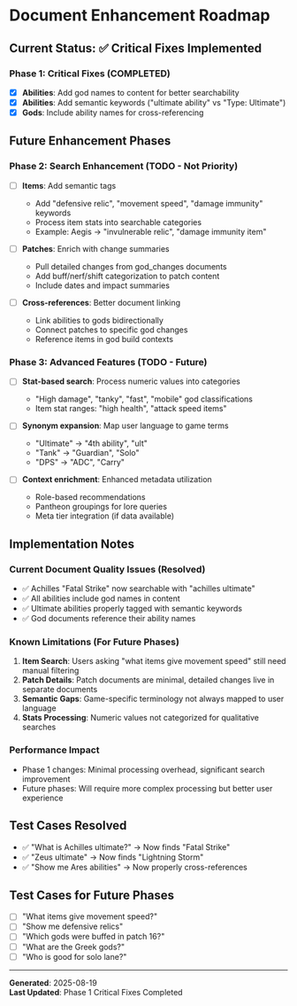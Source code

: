 # Document Enhancement Roadmap

## Current Status: ✅ Critical Fixes Implemented

### Phase 1: Critical Fixes (COMPLETED)
- [x] **Abilities**: Add god names to content for better searchability
- [x] **Abilities**: Add semantic keywords ("ultimate ability" vs "Type: Ultimate")  
- [x] **Gods**: Include ability names for cross-referencing

## Future Enhancement Phases

### Phase 2: Search Enhancement (TODO - Not Priority)
- [ ] **Items**: Add semantic tags
  - Add "defensive relic", "movement speed", "damage immunity" keywords
  - Process item stats into searchable categories
  - Example: Aegis → "invulnerable relic", "damage immunity item"

- [ ] **Patches**: Enrich with change summaries
  - Pull detailed changes from god_changes documents
  - Add buff/nerf/shift categorization to patch content
  - Include dates and impact summaries

- [ ] **Cross-references**: Better document linking
  - Link abilities to gods bidirectionally
  - Connect patches to specific god changes
  - Reference items in god build contexts

### Phase 3: Advanced Features (TODO - Future)
- [ ] **Stat-based search**: Process numeric values into categories
  - "High damage", "tanky", "fast", "mobile" god classifications
  - Item stat ranges: "high health", "attack speed items"
  
- [ ] **Synonym expansion**: Map user language to game terms
  - "Ultimate" → "4th ability", "ult"
  - "Tank" → "Guardian", "Solo"
  - "DPS" → "ADC", "Carry"
  
- [ ] **Context enrichment**: Enhanced metadata utilization
  - Role-based recommendations
  - Pantheon groupings for lore queries
  - Meta tier integration (if data available)

## Implementation Notes

### Current Document Quality Issues (Resolved)
- ✅ Achilles "Fatal Strike" now searchable with "achilles ultimate"
- ✅ All abilities include god names in content
- ✅ Ultimate abilities properly tagged with semantic keywords
- ✅ God documents reference their ability names

### Known Limitations (For Future Phases)
1. **Item Search**: Users asking "what items give movement speed" still need manual filtering
2. **Patch Details**: Patch documents are minimal, detailed changes live in separate documents
3. **Semantic Gaps**: Game-specific terminology not always mapped to user language
4. **Stats Processing**: Numeric values not categorized for qualitative searches

### Performance Impact
- Phase 1 changes: Minimal processing overhead, significant search improvement
- Future phases: Will require more complex processing but better user experience

## Test Cases Resolved
- ✅ "What is Achilles ultimate?" → Now finds "Fatal Strike"
- ✅ "Zeus ultimate" → Now finds "Lightning Storm" 
- ✅ "Show me Ares abilities" → Now properly cross-references

## Test Cases for Future Phases
- [ ] "What items give movement speed?" 
- [ ] "Show me defensive relics"
- [ ] "Which gods were buffed in patch 16?"
- [ ] "What are the Greek gods?"
- [ ] "Who is good for solo lane?"

---
**Generated**: 2025-08-19  
**Last Updated**: Phase 1 Critical Fixes Completed